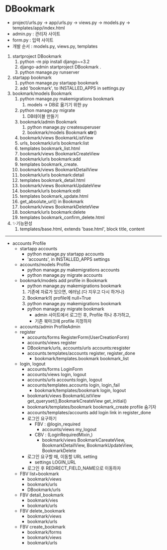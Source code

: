 # DBookmark
- project/urls.py -> app/urls.py -> views.py -> models.py -> templates/app/index.html
- admin.py : 관리자 사이트
- form.py : 입력 사이트
- 개발 순서 : models.py, views.py, templates
1. startproject DBookmark
   1. python -m pip install django~=3.2
   2. django-admin startproject DBookmark .
   3. python manage.py runserver
2. startapp bookmark
   1. python manage.py startapp bookmark
   2. add 'bookmark', to INSTALLED_APPS in settings.py
3. bookmark/models Bookmark
   1. python manage.py makemigrations bookmark
      1. models -> DB로 옮기기 위한 py
   2. python manage.py migrate
      1. DB테이블 만들기
   3. bookmark/admin Bookmark
      1. python manage.py createsuperuser
      2. bookmark/models Bookmark __str__()
   4. bookmark/views BookmarkListView
   5. urls, bookmark/urls bookmark:list
   6. templates bookmark_list.html
   7. bookmark/views BookmarkCreateView
   8. bookmark/urls bookmark:add
   9. templates bookmark_create.
   10. bookmark/views BookmarkDetailView
   11. bookmark/urls bookmark:detail
   12. templates bookmark_detail.html
   13. bookmark/views BookmarkUpdateView
   14. bookmark/urls bookmark:edit
   15. templates bookmark_update.html
   16. get_absolute_url() in Bookmark
   17. bookmark/views BookmarkDeleteView
   18. bookmark/urls bookmark:delete
   19. templates bookmark_confirm_delete.html
4. ✨기능완성
   1. templates/base.html, extends 'base.html', block title, content
   
---
- accounts Profile
  - startapp accounts
    - python manage.py startapp accounts
    - 'accounts', in INSTALLED_APPS settings
  - accounts/models Profile
    - python manage.py makemigrations accounts
    - python manage.py migrate accounts
  - bookmark/models add profile in Bookmark
    - python manage.py makemigrations bookmark
    1. 기존에 자료가 있으면, 에러남.(다 지우고 다시 하거나)
    2. Bookmark의 profile에 null=True
    3. python manage.py makemigrations bookmark
    - python manage.py migrate bookmark
      - admin 사이트에서 로그인 후, Profile 하나 추가하고,
      - 기존 북마크에 profile 지정하자
  - accounts/admin ProfileAdmin
  - register
    - accounts/forms RegisterForm(UserCreationForm)
    - accounts/views register
    - DBookmark/urls, accounts/urls accounts:resgister
    - accounts.templates/accounts register, register_done
      - bookmark/templates.bookmark bookmark_list
  - login, logout
    - accounts/forms LoginForm
    - accounts/views login, logout
    - accounts/urls accounts:login, logout
    - accounts/templates.accounts login, login_fail
      - bookmark/templates/bookmark login, logout
    - bookmark/views BookmarkListView get_queryset(),BookmarkCreateView get_initial()
    - bookmark/templates/bookmark bookmark_create profile 숨기자
    - accounts/templates/accounts add login link in register_done
    - 로그인 요구하기
      - FBV : @login_required
        - accounts/views my_logout
      - CBV : (LoginRequiredMixin,)
        - bookmark/views BookmarkCareateView, BookmarkDetailView, BookmarkUpdateView, BookmarkDelete
    - 로그인 요구할 때, 이동할 URL setting
      - settings LOGIN_URL
    - 로그인 후 REDIRECT_FIELD_NAME으로 이동하자
  - FBV list+bookmark
    - bookmark/views
    - bookmark/urls
    - DBookmark/urls
  - FBV detail_bookmark
    - bookmark/vies
    - bookmark/urls
  - FBV delete_bookmark
    - bookmark/views
    - bookmark/urls
  - FBV create_bookmark
    - bookmark/forms
    - bookmark/views
    - bookmark/urls